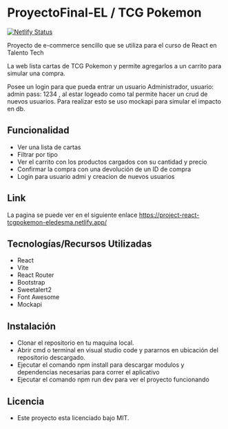# ProyectoFinal-EL / TCG Pokemon 

[![Netlify Status](https://api.netlify.com/api/v1/badges/50524954-6da3-4a04-bbcf-b8935364dc13/deploy-status)](https://app.netlify.com/projects/project-react-tcgpokemon-eledesma/deploys)


Proyecto de e-commerce sencillo que se utiliza para el curso de React en Talento Tech

La web lista cartas de TCG Pokemon y permite agregarlos a un carrito para simular una compra. 

Posee un login para que pueda entrar un usuario Administrador, usuario: admin pass: 1234 , al estar logeado como 
tal permite hacer un crud de nuevos usuarios. Para realizar esto se uso mockapi para simular el impacto en db.

## Funcionalidad

- Ver una lista de cartas 
- Filtrar por tipo
- Ver el carrito con los productos cargados con su cantidad y precio
- Confirmar la compra con una devolución de un ID de compra
- Login para usuario admi y creacion de nuevos usuarios


## Link

La pagina se puede ver en el siguiente enlace https://project-react-tcgpokemon-eledesma.netlify.app/

## Tecnologías/Recursos Utilizadas

- React
- Vite
- React Router
- Bootstrap
- Sweetalert2
- Font Awesome
- Mockapi

## Instalación

- Clonar el repositorio en tu maquina local.
- Abrir cmd o terminal en visual studio code y pararnos en ubicación del repositorio descargado.
- Ejecutar el comando npm install para descargar modulos y dependencias necesarias para correr el aplicativo
- Ejecutar el comando npm run dev para ver el proyecto funcionando

## Licencia

- Este proyecto esta licenciado bajo MIT.
